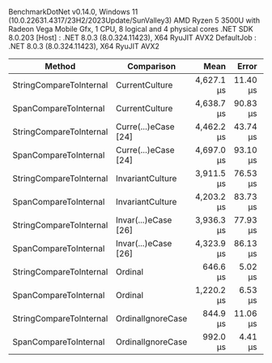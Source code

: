 
BenchmarkDotNet v0.14.0, Windows 11 (10.0.22631.4317/23H2/2023Update/SunValley3)
AMD Ryzen 5 3500U with Radeon Vega Mobile Gfx, 1 CPU, 8 logical and 4 physical cores
.NET SDK 8.0.203
  [Host]     : .NET 8.0.3 (8.0.324.11423), X64 RyuJIT AVX2
  DefaultJob : .NET 8.0.3 (8.0.324.11423), X64 RyuJIT AVX2


 Method                  | Comparison           | Mean       | Error    | StdDev    | Median     | Allocated |
------------------------ |--------------------- |-----------:|---------:|----------:|-----------:|----------:|
 StringCompareToInternal | CurrentCulture       | 4,627.1 μs | 11.40 μs |  10.66 μs | 4,623.4 μs |       3 B |
 SpanCompareToInternal   | CurrentCulture       | 4,638.7 μs | 90.83 μs | 161.46 μs | 4,556.0 μs |       3 B |
 StringCompareToInternal | Curre(...)eCase [24] | 4,462.2 μs | 43.74 μs |  36.52 μs | 4,448.4 μs |       3 B |
 SpanCompareToInternal   | Curre(...)eCase [24] | 4,697.0 μs | 93.10 μs | 174.86 μs | 4,625.7 μs |       3 B |
 StringCompareToInternal | InvariantCulture     | 3,911.5 μs | 76.53 μs | 123.58 μs | 3,892.6 μs |       2 B |
 SpanCompareToInternal   | InvariantCulture     | 4,203.2 μs | 83.73 μs | 194.06 μs | 4,129.3 μs |       3 B |
 StringCompareToInternal | Invar(...)eCase [26] | 3,936.3 μs | 77.93 μs | 171.05 μs | 3,852.3 μs |       3 B |
 SpanCompareToInternal   | Invar(...)eCase [26] | 4,323.9 μs | 86.13 μs | 159.65 μs | 4,318.3 μs |       3 B |
 StringCompareToInternal | Ordinal              |   646.6 μs |  5.02 μs |   4.19 μs |   646.8 μs |         - |
 SpanCompareToInternal   | Ordinal              | 1,220.2 μs |  6.53 μs |   5.45 μs | 1,219.9 μs |       1 B |
 StringCompareToInternal | OrdinalIgnoreCase    |   844.9 μs | 11.06 μs |  10.35 μs |   840.8 μs |         - |
 SpanCompareToInternal   | OrdinalIgnoreCase    |   992.0 μs |  4.41 μs |   3.68 μs |   990.9 μs |       1 B |
